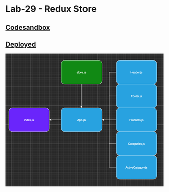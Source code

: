 # Lab-29 - Redux Store

## [Codesandbox](https://codesandbox.io/s/github/claytonjones-401n16/redux-store/tree/phase-1)

## [Deployed](https://friendly-joliot-62bebc.netlify.app/)

![UML](./public/assets/UML.png)